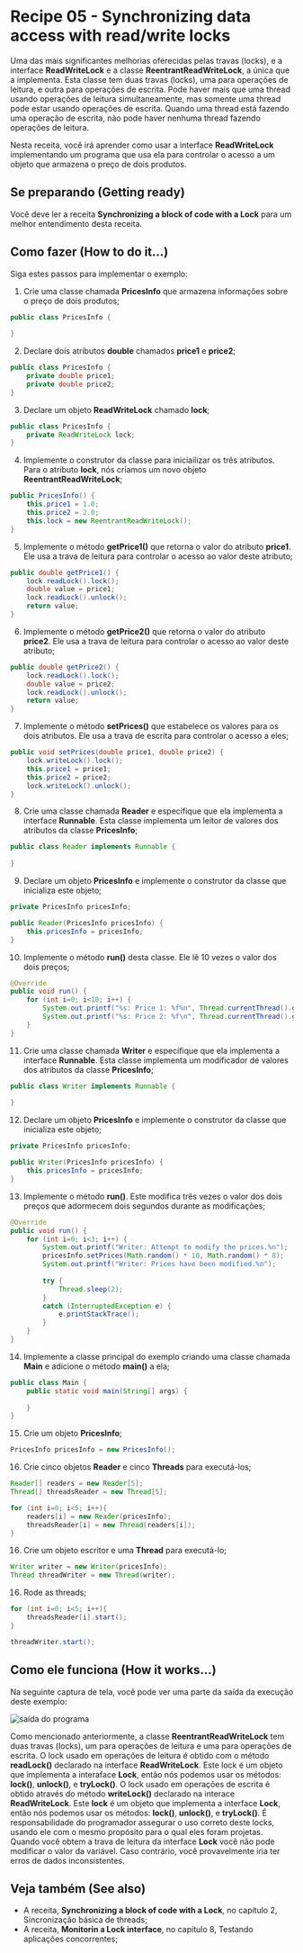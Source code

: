 # Recipe 05 - Synchronizing data access with read/write locks
Uma das mais significantes melhorias oferecidas pelas travas (locks), e a interface **ReadWriteLock**
e a classe **ReentrantReadWriteLock**, a única que a implementa. Esta classe tem duas travas (locks), 
uma para operações de leitura, e outra para operações de escrita. Pode haver mais que uma thread usando 
operações de leitura simultaneamente, mas somente uma thread pode estar usando operações de escrita. 
Quando uma thread está fazendo uma operação de escrita, não pode haver nenhuma thread fazendo operações 
de leitura.

Nesta receita, você irá aprender como usar a interface **ReadWriteLock** implementando um programa que 
usa ela para controlar o acesso a um objeto que armazena o preço de dois produtos.

## Se preparando (Getting ready)
Você deve ler a receita **Synchronizing a block of code with a Lock** para um melhor entendimento desta 
receita.

## Como fazer (How to do it...)
Siga estes passos para implementar o exemplo:
 1. Crie uma classe chamada **PricesInfo** que armazena informações sobre o preço de dois produtos;
```java
public class PricesInfo {
    
}
```

 2. Declare dois atributos **double** chamados **price1** e **price2**;
```java
public class PricesInfo {
    private double price1;
    private double price2;
}
```

 3. Declare um objeto **ReadWriteLock** chamado **lock**;
```java
public class PricesInfo {
    private ReadWriteLock lock;
}
```

 4. Implemente o construtor da classe para iniciailizar os três atributos. Para o atributo **lock**, nós
criamos um novo objeto **ReentrantReadWriteLock**;
```java
public PricesInfo() {
    this.price1 = 1.0;
    this.price2 = 2.0;
    this.lock = new ReentrantReadWriteLock();
}
```

 5. Implemente o método **getPrice1()** que retorna o valor do atributo **price1**. Ele usa a trava de 
leitura para controlar o acesso ao valor deste atributo;
```java
public double getPrice1() {
    lock.readLock().lock();
    double value = price1;
    lock.readLock().unlock();
    return value;
}
```

 6. Implemente o método **getPrice2()** que retorna o valor do atributo **price2**. Ele usa a trava de
leitura para controlar o acesso ao valor deste atributo;
```java
public double getPrice2() {
    lock.readLock().lock();
    double value = price2;
    lock.readLock().unlock();
    return value;
}
```

 7. Implemente o método **setPrices()** que estabelece os valores para os dois atributos. Ele usa a trava 
de escrita para controlar o acesso a eles;
```java
public void setPrices(double price1, double price2) {
    lock.writeLock().lock();
    this.price1 = price1;
    this.price2 = price2;
    lock.writeLock().unlock();
}
```

 8. Crie uma classe chamada **Reader** e especifique que ela implementa a interface **Runnable**. Esta 
classe implementa um leitor de valores dos atributos da classe **PricesInfo**;
```java
public class Reader implements Runnable {
    
}
```

 9. Declare um objeto **PricesInfo** e implemente o construtor da classe que inicializa este objeto;
```java
private PricesInfo pricesInfo;

public Reader(PricesInfo pricesInfo) {
    this.pricesInfo = pricesInfo;
}
```

 10. Implemente o método **run()** desta classe. Ele lê 10 vezes o valor dos dois preços;
```java
@Override
public void run() {
    for (int i=0; i<10; i++) {
        System.out.printf("%s: Price 1: %f%n", Thread.currentThread().getName(), pricesInfo.getPrice1());
        System.out.printf("%s: Price 2: %f\n", Thread.currentThread().getName(), pricesInfo.getPrice2());
    }
}
```

 11. Crie uma classe chamada **Writer** e especifique que ela implementa a interface **Runnable**. Esta 
classe implementa um modificador de valores dos atributos da classe **PricesInfo**;
```java
public class Writer implements Runnable {
    
}
```

 12. Declare um objeto **PricesInfo** e implemente o construtor da classe que inicializa este objeto;
```java
private PricesInfo pricesInfo;

public Writer(PricesInfo pricesInfo) {
    this.pricesInfo = pricesInfo;
}
```

 13. Implemente o método **run()**. Este modifica três vezes o valor dos dois preços que adormecem dois 
segundos durante as modificações;
```java
@Override
public void run() {
    for (int i=0; i<3; i++) {
        System.out.printf("Writer: Attempt to modify the prices.%n");
        pricesInfo.setPrices(Math.random() * 10, Math.random() * 8);
        System.out.printf("Writer: Prices have been modified.%n");
        
        try {
            Thread.sleep(2);
        }
        catch (InterruptedException e) {
            e.printStackTrace();
        }
    }
}
```

 14. Implemente a classe principal do exemplo criando uma classe chamada **Main** e adicione o método 
**main()** a ela;
```java
public class Main {
    public static void main(String[] args) {
        
    }
}
```

 15. Crie um objeto **PricesInfo**;
```java
PricesInfo pricesInfo = new PricesInfo();
```

 16. Crie cinco objetos **Reader** e cinco **Threads** para executá-los;
```java
Reader[] readers = new Reader[5];
Thread[] threadsReader = new Thread[5];

for (int i=0; i<5; i++){
    readers[i] = new Reader(pricesInfo);
    threadsReader[i] = new Thread(readers[i]);
}
```

16. Crie um objeto escritor e uma **Thread** para executá-lo;
```java
Writer writer = new Writer(pricesInfo);
Thread threadWriter = new Thread(writer);
```

16. Rode as threads;
```java
for (int i=0; i<5; i++){
    threadsReader[i].start();
}

threadWriter.start();
```

## Como ele funciona (How it works...)
Na seguinte captura de tela, você pode ver uma parte da saída da execução deste exemplo:

![saída do programa](https://raw.githubusercontent.com/PedroFerreiraCJr/traducao-java-7-concurrency/master/images/recipe_05_segundo_capitulo.png)

Como mencionado anteriormente, a classe **ReentrantReadWriteLock** tem duas travas (locks), um para 
operações de leitura e uma para operações de escrita. O lock usado em operações de leitura é obtido com
o método **readLock()** declarado na interface **ReadWriteLock**.  Este lock é um objeto que implementa a 
interaface **Lock**, então nós podemos usar os métodos: **lock()**, **unlock()**, e **tryLock()**. O lock
usado em operações de escrita é obtido através do método **writeLock()** declarado na interace 
**ReadWriteLock**. Este **lock** é um objeto que implementa a interface **Lock**, então nós podemos usar
 os métodos: **lock()**, **unlock()**, e **tryLock()**. É responsabilidade do programador assegurar o uso 
correto deste locks, usando ele com o mesmo propósito para o qual eles foram projetas. Quando você obtem 
a trava de leitura da interface **Lock** você não pode modificar o valor da variável. Caso contrário, 
você provavelmente iria ter erros de dados inconsistentes.

## Veja também (See also)
 - A receita, **Synchronizing a block of code with a Lock**, no capítulo 2, Sincronização básica de
threads;
 - A receita, **Monitorin a Lock interface**, no capítulo 8, Testando aplicações concorrentes;
